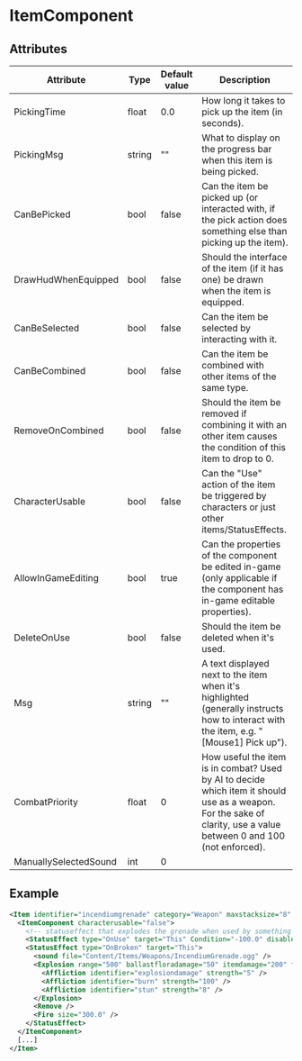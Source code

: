 # ItemComponent


## Attributes

| Attribute|Type|Default value|Description |
| ---|---|---|--- |
| PickingTime|float|0.0|How long it takes to pick up the item (in seconds). |
| PickingMsg|string|""|What to display on the progress bar when this item is being picked. |
| CanBePicked|bool|false|Can the item be picked up (or interacted with, if the pick action does something else than picking up the item). |
| DrawHudWhenEquipped|bool|false|Should the interface of the item (if it has one) be drawn when the item is equipped. |
| CanBeSelected|bool|false|Can the item be selected by interacting with it. |
| CanBeCombined|bool|false|Can the item be combined with other items of the same type. |
| RemoveOnCombined|bool|false|Should the item be removed if combining it with an other item causes the condition of this item to drop to 0. |
| CharacterUsable|bool|false|Can the "Use" action of the item be triggered by characters or just other items/StatusEffects. |
| AllowInGameEditing|bool|true|Can the properties of the component be edited in-game (only applicable if the component has in-game editable properties). |
| DeleteOnUse|bool|false|Should the item be deleted when it's used. |
| Msg|string|""|A text displayed next to the item when it's highlighted (generally instructs how to interact with the item, e.g. "[Mouse1] Pick up"). |
| CombatPriority|float|0|How useful the item is in combat? Used by AI to decide which item it should use as a weapon. For the sake of clarity, use a value between 0 and 100 (not enforced). |
| ManuallySelectedSound|int|0| |



## Example
```xml
<Item identifier="incendiumgrenade" category="Weapon" maxstacksize="8" cargocontaineridentifier="explosivecrate" tags="smallitem,weapon,explosive,demolitionsexpert" Scale="0.5" impactsoundtag="impact_metal_heavy">
  <ItemComponent characterusable="false">
    <!-- statuseffect that explodes the grenade when used by something else than a character (e.g. a detonator) -->
    <StatusEffect type="OnUse" target="This" Condition="-100.0" disabledeltatime="true" />
    <StatusEffect type="OnBroken" target="This">
      <sound file="Content/Items/Weapons/IncendiumGrenade.ogg" />
      <Explosion range="500" ballastfloradamage="50" itemdamage="200" force="0.1" smoke="false">
        <Affliction identifier="explosiondamage" strength="5" />
        <Affliction identifier="burn" strength="100" />
        <Affliction identifier="stun" strength="8" />
      </Explosion>
      <Remove />
      <Fire size="300.0" />
    </StatusEffect>
  </ItemComponent>
  [...]
</Item>
```

